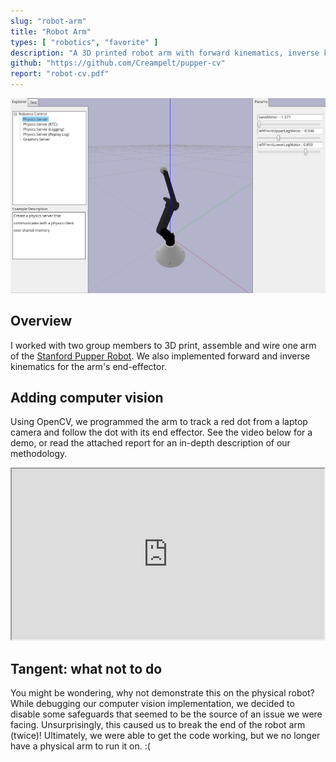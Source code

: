 ```yaml
---
slug: "robot-arm"
title: "Robot Arm"
types: [ "robotics", "favorite" ]
description: "A 3D printed robot arm with forward kinematics, inverse kinematics, and computer vision tracking"
github: "https://github.com/Creampelt/pupper-cv"
report: "robot-cv.pdf"
---
```


![Robot Arm](../../assets/images/project-screenshots/robot-arm.png)

## Overview

I worked with two group members to 3D print, assemble and wire one arm of the
<a href="https://www.youtube.com/watch?v=_Sh4kRtmAog" target="__blank">Stanford Pupper Robot</a>. We also implemented
forward and inverse kinematics for the arm's end-effector.

## Adding computer vision

Using OpenCV, we programmed the arm to track a red dot from a laptop camera and follow the dot with its end effector.
See the video below for a demo, or read the attached report for an in-depth description of our methodology.

<iframe
src="https://drive.google.com/file/d/1aW8GShbJa_nvSgMrsHAPHexv3npq6He0/preview"
width="500"
height="273"
style={{border: "none"}}
allow="autoplay"
allowFullScreen></iframe>

## Tangent: what not to do

You might be wondering, why not demonstrate this on the physical robot? While debugging our computer vision
implementation, we decided to disable some safeguards that seemed to be the source of an issue we were facing.
Unsurprisingly, this caused us to break the end of the robot arm (twice)! Ultimately, we were able to get the code
working, but we no longer have a physical arm to run it on. :\(